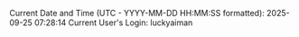 Current Date and Time (UTC - YYYY-MM-DD HH:MM:SS formatted): 2025-09-25 07:28:14
Current User's Login: luckyaiman
